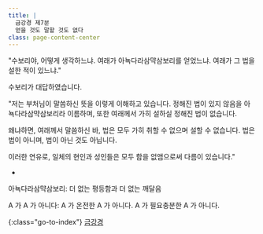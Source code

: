 ```yaml
---
title: |
  금강경 제7분
  얻을 것도 말할 것도 없다
class: page-content-center
---
```


"수보리야, 어떻게 생각하느냐.
여래가 아뇩다라삼먁삼보리를 얻었느냐.
여래가 그 법을 설한 적이 있느냐."

수보리가 대답하였습니다.

"저는 부처님이 말씀하신 뜻을 이렇게 이해하고 있습니다.
정해진 법이 있지 않음을 아뇩다라삼먁삼보리라 이름하며,
또한 여래께서 가히 설하실 정해진 법이 없습니다.

왜냐하면, 여래께서 말씀하신 바,
법은 모두 가히 취할 수 없으며 설할 수 없습니다.
법은 법이 아니며, 법이 아닌 것도 아닙니다.

이러한 연유로,
일체의 현인과 성인들은 모두 함을 없앰으로써
다름이 있습니다."

*

아뇩다라삼먁삼보리: 더 없는 평등함과 더 없는 깨달음

A 가 A 가 아니다: A 가 온전한 A 가 아니다. A 가 필요충분한 A 가 아니다.

{:class="go-to-index"}
[금강경](index)
